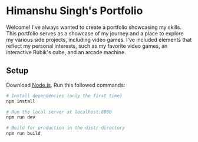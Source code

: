 # Himanshu Singh's Portfolio
Welcome!
I've always wanted to create a portfolio showcasing my skills. This portfolio serves as a showcase of my journey and a place to explore my various side projects, including video games. I've included elements that reflect my personal interests, such as my favorite video games, an interactive Rubik's cube, and an arcade machine.

## Setup

Download [Node.js](https://nodejs.org/en/download/).
Run this followed commands:

``` bash
# Install dependencies (only the first time)
npm install

# Run the local server at localhost:8080
npm run dev

# Build for production in the dist/ directory
npm run build
```
